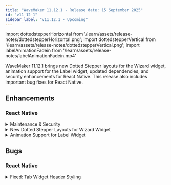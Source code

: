 ```yaml
---
title: "WaveMaker 11.12.1 - Release date: 15 September 2025"
id: "v11-12-1"
sidebar_label: "v11.12.1 - Upcoming"
---
```


import dottedstepperHorizontal from '/learn/assets/release-notes/dottedstepperHorizontal.png';
import dottedstepperVertical from '/learn/assets/release-notes/dottedstepperVertical.png';
import labelAnimationFadein from '/learn/assets/release-notes/labelAnimationFadein.mp4'

WaveMaker 11.12.1 brings new Dotted Stepper layouts for the Wizard widget, animation support for the Label widget, updated dependencies, and security enhancements for React Native. This release also includes important bug fixes for React Native.

## Enhancements

### React Native

<details>
<summary>Maintenance & Security</summary>
Updated dependencies and applied security enhancements to ensure stability and performance.
</details>

<details>
<summary>
New Dotted Stepper Layouts for Wizard Widget
</summary>
The wizard widget now supports two new layouts, enhancing flexibility and customization:

<figure>
	<img src={dottedstepperHorizontal} alt="Horizontal Dotted Stepper layout" style={{width:320}}/>
	<figcaption>Horizontal Dotted Stepper layout</figcaption>
</figure>
<figure>
	<img src={dottedstepperVertical} alt="Vertical Dotted Stepper layout" style={{width:320}}/>
	<figcaption>Vertical Dotted Stepper layout</figcaption>
</figure>

</details>

<details>
<summary>
Animation Support for Label Widget
</summary>
The Label Widget now supports text animation, allowing for dynamic and engaging label presentations. Two new properties have been introduced:

- **Text Animation**: Select from a variety of animation effects using a dropdown menu.
- **Animation Speed**: Adjust the timing delay between words for smooth word-by-word transitions (in milliseconds).

These options are available in the _Graphics_ section of the Label Widget properties panel.

<video 
  src={labelAnimationFadein} 
  controls 
  autoPlay 
  style={{ width: "100%", maxWidth: "320px" }} 
/>

Example: `Fadein` animation applied to the Label Widget.
</details>

## Bugs

### React Native

<details>
<summary>Fixed: Tab Widget Header Styling</summary>

Resolved an issue where CSS classes targeting the Tab widget header were not applied correctly.  
Header styling is now applied as expected.
</details>